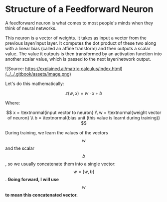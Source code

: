 # Structure of a Feedforward Neuron

A feedforward neuron is what comes to most people's minds when they think of neural networks.

This neuron is a vector of weights. It takes as input a vector from the previous layer/input layer. It computes the dot product of these two along with a linear bias \(called an affine transform\) and then outputs a scalar value. The value it outputs is then transformed by an activation function into another scalar value, which is passed to the next layer/network output.

![Source: https://explained.ai/matrix-calculus/index.html](../../.gitbook/assets/image.png)

Let's do this mathematically:

$$
z(w, x) = w \cdot x + b
$$

Where:

$$
x = \textnormal{input vector to neuron} \\
w = \textnormal{weight vector of neuron} \\
b = \textnormal{bias unit (this value is learnt during training)}
$$

During training, we learn the values of the vectors $$w$$ and the scalar $$b$$ , so we usually concatenate them into a single vector: $$w = [w, b]$$. **Going forward, I will use** $$w$$ **to mean this concatenated vector.**



